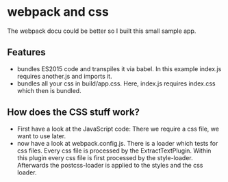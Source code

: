 # webpack and css

The webpack docu could be better so I built this small sample app.

## Features

- bundles ES2015 code and transpiles it via babel. In this example index.js requires another.js and imports it.
- bundles all your css in build/app.css. Here, index.js requires index.css which then is bundled.

## How does the CSS stuff work?

- First have a look at the JavaScript code: There we require a css file, we want to use later.
- now have a look at webpack.config.js. There is a loader which tests for css files. Every css file is processed by the ExtractTextPlugin. Within this plugin every css file is first processed by the style-loader. Afterwards the postcss-loader is applied to the styles and the css loader.
